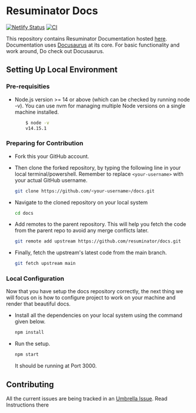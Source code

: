 # Resuminator Docs

[![Netlify Status](https://api.netlify.com/api/v1/badges/5ca085a8-ba97-40e7-b29d-2b649e51e029/deploy-status)](https://app.netlify.com/sites/r8-docs/deploys)
[![CI](https://github.com/resuminator/docs/actions/workflows/main.yml/badge.svg)](https://github.com/resuminator/docs/actions/workflows/main.yml)

This repository contains Resuminator Documentation hosted [here](https://docs.resuminator.in/). Documentation uses
[Docusaurus](https://docusaurus.io/) at its core. For basic functionality and work around, Do check out Docusaurus.

## Setting Up Local Environment

### Pre-requisities

- Node.js version >= 14 or above (which can be checked by running node -v).
  You can use nvm for managing multiple Node versions on a single machine installed.

  ```bash
      $ node -v
      v14.15.1
  ```

### Preparing for Contribution

- Fork this your GitHub account.
- Then clone the forked repository, by typing the following line in your local terminal/powershell.
  Remember to replace `<your-username>` with your actual GitHub username.

  ```bash
  git clone https://github.com/<your-username>/docs.git
  ```

- Navigate to the cloned repository on your local system

  ```bash
  cd docs
  ```

- Add remotes to the parent repository. This will help you fetch the code from the parent repo to
  avoid any merge conflicts later.

  ```bash
  git remote add upstream https://github.com/resuminator/docs.git
  ```

- Finally, fetch the upstream's latest code from the main branch.

  ```bash
  git fetch upstream main
  ```

### Local Configuration

Now that you have setup the docs repository correctly, the next thing we will focus on is how to configure project
to work on your machine and render that beautiful docs.

- Install all the dependencies on your local system using the command given below.

  ```bash
  npm install
  ```

- Run the setup.

  ```bash
  npm start
  ```

  It should be running at Port 3000.

## Contributing

All the current issues are being tracked in an [Umbrella Issue](https://github.com/resuminator/resuminator/issues/99).
Read Instructions there
